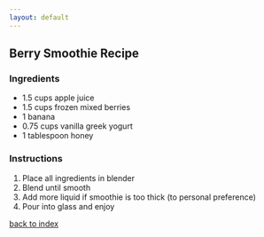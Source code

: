 ```yaml
---
layout: default
---
```


<!---
Aidan Workman, arw5546
-->

## Berry Smoothie Recipe

### Ingredients
- 1.5 cups apple juice
- 1.5 cups frozen mixed berries
- 1 banana
- 0.75 cups vanilla greek yogurt
- 1 tablespoon honey


### Instructions
1. Place all ingredients in blender
2. Blend until smooth
3. Add more liquid if smoothie is too thick (to personal preference)
4. Pour into glass and enjoy

<!--
Keep this link to return to the index
-->
[back to index](../)
